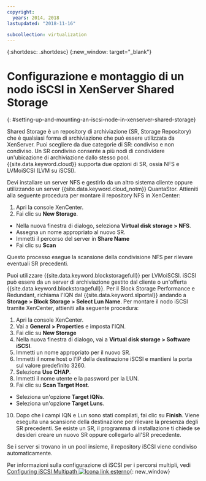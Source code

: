```yaml
---
copyright:
  years: 2014, 2018
lastupdated: "2018-11-16"

subcollection: virtualization
---
```

{:shortdesc: .shortdesc}
{:new_window: target="_blank"}

# Configurazione e montaggio di un nodo iSCSI in XenServer Shared Storage
{: #setting-up-and-mounting-an-iscsi-node-in-xenserver-shared-storage}

Shared Storage è un repository di archiviazione (SR, Storage Repository) che è qualsiasi forma di archiviazione che può essere utilizzata da XenServer. Puoi scegliere da due categorie di SR: condiviso e non condiviso. Un SR condiviso consente a più nodi di condividere un'ubicazione di archiviazione dallo stesso pool. {{site.data.keyword.cloud}} supporta due opzioni di SR, ossia NFS e LVMoiSCSI (LVM su iSCSI).

Devi installare un server NFS e gestirlo da un altro sistema cliente oppure utilizzando un server {{site.data.keyword.cloud_notm}} QuantaStor. Attieniti alla seguente procedura per montare il repository NFS in XenCenter:

1. Apri la console XenCenter.
2. Fai clic su **New Storage**.
* Nella nuova finestra di dialogo, seleziona **Virtual disk storage > NFS**.
* Assegna un nome appropriato al nuovo SR.
* Immetti il percorso del server in **Share Name**
* Fai clic su **Scan**

Questo processo esegue la scansione della condivisione NFS per rilevare eventuali SR precedenti.

Puoi utilizzare {{site.data.keyword.blockstoragefull}} per LVMoiSCSI. iSCSI può essere da un server di archiviazione gestito dal cliente o un'offerta {{site.data.keyword.blockstoragefull}}. Per il Block Storage Performance e Redundant, richiama l'IQN dal {{site.data.keyword.slportal}} andando a **Storage > Block Storage > Select Lun Name**. Per montare il nodo iSCSI tramite XenCenter, attieniti alla seguente procedura:

1. Apri la console XenCenter.
2. Vai a **General > Properties** e imposta l'IQN.
3. Fai clic su **New Storage**
4. Nella nuova finestra di dialogo, vai a **Virtual disk storage > Software iSCSI**.
5. Immetti un nome appropriato per il nuovo SR.
6. Immetti il nome host o l'IP della destinazione iSCSI e mantieni la porta sul valore predefinito 3260.
7. Seleziona **Use CHAP**.
8. Immetti il nome utente e la password per la LUN.
9. Fai clic su **Scan Target Host**.
* Seleziona un'opzione **Target IQNs**.
* Seleziona un'opzione **Target  Luns**.
10. Dopo che i campi IQN e Lun sono stati compilati, fai clic su **Finish**. Viene eseguita una scansione della destinazione per rilevare la presenza degli SR precedenti. Se esiste un SR, il programma di installazione ti chiede se desideri creare un nuovo SR oppure collegarlo all'SR precedente.

Se i server si trovano in un pool insieme, il repository iSCSI viene condiviso automaticamente.

Per informazioni sulla configurazione di iSCSI per i percorsi multipli, vedi [Configuring iSCSI Multipath ![Icona link esterno](../../icons/launch-glyph.svg "Icona link esterno")](https://www.cisco.com/c/en/us/td/docs/switches/datacenter/nexus1000/sw/5_x/sys_mgmt_config/b_Cisco_N1KV_VMware_Sys_Mgmt_Config_5x/b_Cisco_N1KV_VMware_Sys_Mgmt_Config_5x_chapter_01110.html?dtid=osscdc000283){: new_window}
